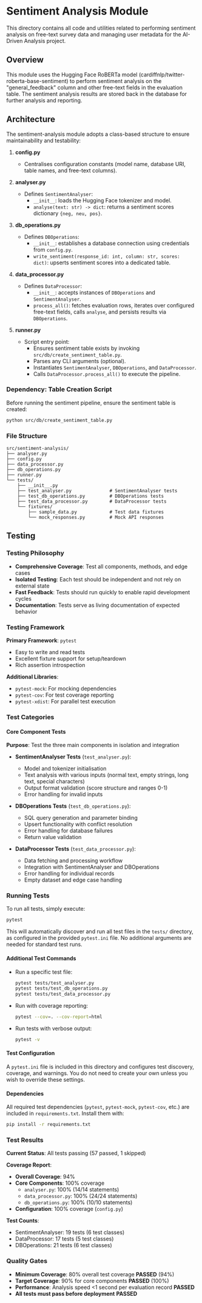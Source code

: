 # Sentiment Analysis Module

This directory contains all code and utilities related to performing sentiment analysis on free-text survey data and managing user metadata for the AI-Driven Analysis project.

## Overview

This module uses the Hugging Face RoBERTa model (cardiffnlp/twitter-roberta-base-sentiment) to perform sentiment analysis on the "general_feedback" column and other free-text fields in the evaluation table. The sentiment analysis results are stored back in the database for further analysis and reporting.

## Architecture 
The sentiment-analysis module adopts a class-based structure to ensure maintainability and testability:

1. **config.py**
   - Centralises configuration constants (model name, database URI, table names, and free-text columns).

2. **analyser.py**
   - Defines `SentimentAnalyser`:
     - `__init__`: loads the Hugging Face tokenizer and model.
     - `analyse(text: str) -> dict`: returns a sentiment scores dictionary `{neg, neu, pos}`.

3. **db_operations.py**
   - Defines `DBOperations`:
     - `__init__`: establishes a database connection using credentials from `config.py`.
     - `write_sentiment(response_id: int, column: str, scores: dict)`: upserts sentiment scores into a dedicated table.

4. **data_processor.py**
   - Defines `DataProcessor`:
     - `__init__`: accepts instances of `DBOperations` and `SentimentAnalyser`.
     - `process_all()`: fetches evaluation rows, iterates over configured free-text fields, calls `analyse`, and persists results via `DBOperations`.

5. **runner.py**
   - Script entry point:
     - Ensures sentiment table exists by invoking `src/db/create_sentiment_table.py`.
     - Parses any CLI arguments (optional).
     - Instantiates `SentimentAnalyser`, `DBOperations`, and `DataProcessor`.
     - Calls `DataProcessor.process_all()` to execute the pipeline.

### Dependency: Table Creation Script
Before running the sentiment pipeline, ensure the sentiment table is created:
```bash
python src/db/create_sentiment_table.py
```

### File Structure
```
src/sentiment-analysis/
├── analyser.py
├── config.py
├── data_processor.py
├── db_operations.py
├── runner.py
└── tests/
    ├── __init__.py
    ├── test_analyser.py              # SentimentAnalyser tests
    ├── test_db_operations.py         # DBOperations tests
    ├── test_data_processor.py        # DataProcessor tests
    └── fixtures/
        ├── sample_data.py            # Test data fixtures
        └── mock_responses.py         # Mock API responses
```

## Testing

### Testing Philosophy
- **Comprehensive Coverage**: Test all components, methods, and edge cases
- **Isolated Testing**: Each test should be independent and not rely on external state
- **Fast Feedback**: Tests should run quickly to enable rapid development cycles
- **Documentation**: Tests serve as living documentation of expected behavior

### Testing Framework
**Primary Framework**: `pytest`
- Easy to write and read tests
- Excellent fixture support for setup/teardown
- Rich assertion introspection

**Additional Libraries**:
- `pytest-mock`: For mocking dependencies
- `pytest-cov`: For test coverage reporting
- `pytest-xdist`: For parallel test execution

### Test Categories

#### Core Component Tests
**Purpose**: Test the three main components in isolation and integration

- **SentimentAnalyser Tests** (`test_analyser.py`):
  - Model and tokenizer initialisation
  - Text analysis with various inputs (normal text, empty strings, long text, special characters)
  - Output format validation (score structure and ranges 0-1)
  - Error handling for invalid inputs

- **DBOperations Tests** (`test_db_operations.py`):
  - SQL query generation and parameter binding
  - Upsert functionality with conflict resolution
  - Error handling for database failures
  - Return value validation

- **DataProcessor Tests** (`test_data_processor.py`):
  - Data fetching and processing workflow
  - Integration with SentimentAnalyser and DBOperations
  - Error handling for individual records
  - Empty dataset and edge case handling

### Running Tests

To run all tests, simply execute:

```bash
pytest
```

This will automatically discover and run all test files in the `tests/` directory, as configured in the provided `pytest.ini` file. No additional arguments are needed for standard test runs.

#### Additional Test Commands
- Run a specific test file:
  ```bash
  pytest tests/test_analyser.py
  pytest tests/test_db_operations.py
  pytest tests/test_data_processor.py
  ```
- Run with coverage reporting:
  ```bash
  pytest --cov=. --cov-report=html
  ```
- Run tests with verbose output:
  ```bash
  pytest -v
  ```

#### Test Configuration
A `pytest.ini` file is included in this directory and configures test discovery, coverage, and warnings. You do not need to create your own unless you wish to override these settings.

#### Dependencies
All required test dependencies (`pytest`, `pytest-mock`, `pytest-cov`, etc.) are included in `requirements.txt`. Install them with:

```bash
pip install -r requirements.txt
```

### Test Results
**Current Status**: All tests passing (57 passed, 1 skipped)

**Coverage Report**:
- **Overall Coverage**: 94% 
- **Core Components**: 100% coverage
  - `analyser.py`: 100% (14/14 statements)
  - `data_processor.py`: 100% (24/24 statements) 
  - `db_operations.py`: 100% (10/10 statements)
- **Configuration**: 100% coverage (`config.py`)

**Test Counts**:
- SentimentAnalyser: 19 tests (6 test classes)
- DataProcessor: 17 tests (5 test classes)  
- DBOperations: 21 tests (6 test classes)

### Quality Gates
- **Minimum Coverage**: 80% overall test coverage  **PASSED** (94%)
- **Target Coverage**: 90% for core components **PASSED** (100%)
- **Performance**: Analysis speed <1 second per evaluation record **PASSED**
- **All tests must pass before deployment** **PASSED**
